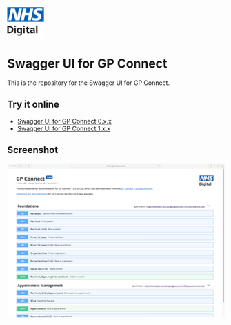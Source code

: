 <img src="nhs-digital-logo.png" height=72>

# Swagger UI for GP Connect

This is the repository for the Swagger UI for GP Connect.

## Try it online

- <a href="https://orange.testlab.nhs.uk/swagger/v0">Swagger UI for GP Connect 0.x.x</a>
- <a href="https://orange.testlab.nhs.uk/swagger/v1">Swagger UI for GP Connect 1.x.x</a>

## Screenshot

<img src="swagger-screenshot.png">
